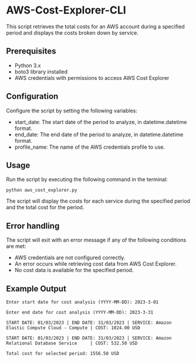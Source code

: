 # AWS-Cost-Explorer-CLI

This script retrieves the total costs for an AWS account during a specified period and displays the costs broken down by service.

## Prerequisites
* Python 3.x
* boto3 library installed
* AWS credentials with permissions to access AWS Cost Explorer

## Configuration
Configure the script by setting the following variables:

* start_date: The start date of the period to analyze, in datetime.datetime format.
* end_date: The end date of the period to analyze, in datetime.datetime format.
* profile_name: The name of the AWS credentials profile to use.

## Usage
Run the script by executing the following command in the terminal:

`python aws_cost_explorer.py`

The script will display the costs for each service during the specified period and the total cost for the period.

## Error handling
The script will exit with an error message if any of the following conditions are met:

* AWS credentials are not configured correctly.
* An error occurs while retrieving cost data from AWS Cost Explorer.
* No cost data is available for the specified period.

## Example Output
`Enter start date for cost analysis (YYYY-MM-DD): 2023-3-01`

`Enter end date for cost analysis (YYYY-MM-DD): 2023-3-31`

`START DATE: 01/03/2023 | END DATE: 31/03/2023 | SERVICE: Amazon Elastic Compute Cloud - Compute | COST: 1024.00 USD`

`START DATE: 01/03/2023 | END DATE: 31/03/2023 | SERVICE: Amazon Relational Database Service     | COST: 532.50 USD`

`Total cost for selected period: 1556.50 USD`
